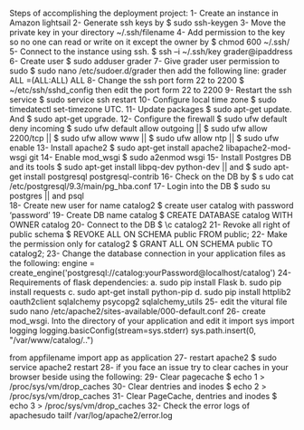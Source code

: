 Steps of accomplishing the deployment project:
1-	Create an instance in Amazon lightsail 
2-	Generate ssh keys by $ sudo ssh-keygen 
3-	Move the private key in your directory ~/.ssh/filename
4-	Add permission to the key so no one can read or write on it except the owner by $ chmod 600 ~/.ssh/
5-	Connect to the instance using ssh. $ ssh –i ~/.ssh/key grader@ipaddress
6-	Create user $ sudo adduser grader
7-	Give grader user permission to sudo $ sudo nano /etc/sudoer.d/grader then add the following line: grader ALL =(ALL:ALL) ALL
8-	Change the ssh port form 22 to 2200 $ ~/etc/ssh/sshd_config  then edit the port form 22 to 2200
9-	Restart the ssh service  $ sudo service ssh restart
10-	Configure local time zone $ sudo timedatectl set-timezone UTC.
11-	Update packages $ sudo apt-get update. And $ sudo apt-get upgrade.
12-	Configure the firewall $ sudo ufw default deny incoming $ sudo ufw default allow outgoing || $ sudo ufw allow 2200/tcp  ||  $ sudo ufw allow www || $ sudo ufw allow ntp || $ sudo ufw enable
13-	Install apache2 $ sudo apt-get install apache2 libapache2-mod-wsgi git
14-	Enable mod_wsgi $ sudo a2enmod wsgi
15-	Install Postgres DB and its tools $ sudo apt-get install libpq-dev python-dev || and $ sudo apt-get install postgresql postgresql-contrib 
16-	Check on the DB by $ s udo cat /etc/postgresql/9.3/main/pg_hba.conf
17-	Login into the DB $ sudo su postgres || and psql  
18-	Create new user for name catalog2 $ create user catalog with password ‘password’
19-	Create DB name catalog $ CREATE DATABASE catalog WITH OWNER catalog
20-	Connect to the DB $ \c catalog2
21-	Revoke all right of public schema $ REVOKE ALL ON SCHEMA public FROM public;
22-	Make the permission only for catalog2 $ GRANT ALL ON SCHEMA public TO catalog2;
23-	Change the database connection in your application files as the following: engine = create_engine('postgresql://catalog:yourPassword@localhost/catalog')
24-	Requirements of flask dependencies:
a.	sudo pip install Flask
b.	sudo pip install requests
c.	sudo apt-get install python-pip
d.	sudo pip install httplib2 oauth2client sqlalchemy psycopg2 sqlalchemy_utils
25-	edit the vitural file sudo nano /etc/apache2/sites-available/000-default.conf
26-	create mod_wsgi. Into the directory of your application and edit it
	import sys
	import logging
	logging.basicConfig(stream=sys.stderr)
	sys.path.insert(0, "/var/www/catalog/..")

from appfilename import app as application
27-	restart apache2 $ sudo service apache2 restart
28-	if you face an issue try to clear caches in your browser beside using the following: 
29-	Clear pagecache $ echo 1 > /proc/sys/vm/drop_caches
30-	Clear dentries and inodes $ echo 2 > /proc/sys/vm/drop_caches
31-	Clear PageCache, dentries and inodes $ echo 3 > /proc/sys/vm/drop_caches
32-	Check the error logs of apachesudo tailf /var/log/apache2/error.log


